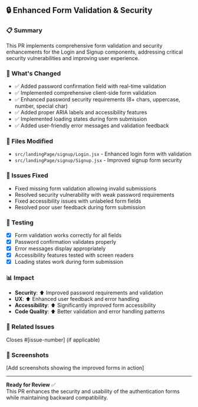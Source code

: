 ## 🔒 Enhanced Form Validation & Security

### 📋 Summary
This PR implements comprehensive form validation and security enhancements for the Login and Signup components, addressing critical security vulnerabilities and improving user experience.

### 🎯 What's Changed
- ✅ Added password confirmation field with real-time validation
- ✅ Implemented comprehensive client-side form validation  
- ✅ Enhanced password security requirements (8+ chars, uppercase, number, special char)
- ✅ Added proper ARIA labels and accessibility features
- ✅ Implemented loading states during form submission
- ✅ Added user-friendly error messages and validation feedback

### 📁 Files Modified
- `src/landingPage/signup/Login.jsx` - Enhanced login form with validation
- `src/landingPage/signup/Signup.jsx` - Improved signup form security

### 🐛 Issues Fixed
- Fixed missing form validation allowing invalid submissions
- Resolved security vulnerability with weak password requirements  
- Fixed accessibility issues with unlabeled form fields
- Resolved poor user feedback during form submission

### 🧪 Testing
- [x] Form validation works correctly for all fields
- [x] Password confirmation validates properly
- [x] Error messages display appropriately  
- [x] Accessibility features tested with screen readers
- [x] Loading states work during form submission

### 📊 Impact
- **Security**: ⬆️ Improved password requirements and validation
- **UX**: ⬆️ Enhanced user feedback and error handling
- **Accessibility**: ⬆️ Significantly improved form accessibility
- **Code Quality**: ⬆️ Better validation and error handling patterns

### 🔗 Related Issues
Closes #[issue-number] (if applicable)

### 📸 Screenshots
[Add screenshots showing the improved forms in action]

---

**Ready for Review** ✅  
This PR enhances the security and usability of the authentication forms while maintaining backward compatibility.